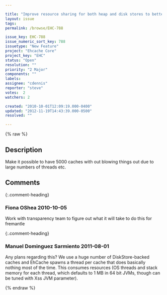 ```yaml
---

title: "Improve resource sharing for both heap and disk stores to better support large numbers of caches."
layout: issue
tags: 
permalink: /browse/EHC-788

issue_key: EHC-788
issue_numeric_sort_key: 788
issuetype: "New Feature"
project: "Ehcache Core"
project_key: "EHC"
status: "Open"
resolution: ""
priority: "2 Major"
components: ""
labels: 
assignee: "cdennis"
reporter: "steve"
votes:  2
watchers: 2

created: "2010-10-01T12:09:19.000-0400"
updated: "2012-11-19T14:43:39.000-0500"
resolved: ""

---
```




{% raw %}



## Description

<div markdown="1" class="description">

Make it possible to have 5000 caches with out blowing things out due to large numbers of threads etc.

</div>

## Comments


{:.comment-heading}
### **Fiona OShea** <span class="date">2010-10-05</span>

<div markdown="1" class="comment">

Work with transparency team to figure out what it will take to do this for fremantle

</div>


{:.comment-heading}
### **Manuel Dominguez Sarmiento** <span class="date">2011-08-01</span>

<div markdown="1" class="comment">

Any plans regarding this? We use a huge number of DiskStore-backed caches and EhCache spawns a thread per cache that does basically nothing most of the time. This consumes resources (OS threads and stack memory for each thread, which defaults to 1 MB in 64 bit JVMs, though can be tuned with Xss JVM parameter).

</div>



{% endraw %}
